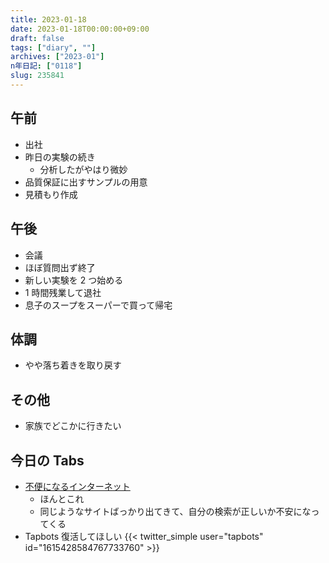 ```yaml
---
title: 2023-01-18
date: 2023-01-18T00:00:00+09:00
draft: false
tags: ["diary", ""]
archives: ["2023-01"]
n年日記: ["0118"]
slug: 235841
---
```


## 午前

- 出社
- 昨日の実験の続き
  - 分析したがやはり微妙
- 品質保証に出すサンプルの用意
- 見積もり作成

## 午後

- 会議
- ほぼ質問出ず終了
- 新しい実験を 2 つ始める
- 1 時間残業して退社
- 息子のスープをスーパーで買って帰宅

## 体調

- やや落ち着きを取り戻す

## その他

- 家族でどこかに行きたい

## 今日の Tabs

- [不便になるインターネット](https://portalshit.net/2023/01/15/internet-is-becomming-inconvenient)
  - ほんとこれ
  - 同じようなサイトばっかり出てきて、自分の検索が正しいか不安になってくる
- Tapbots 復活してほしい
  {{< twitter_simple user="tapbots" id="1615428584767733760" >}}
